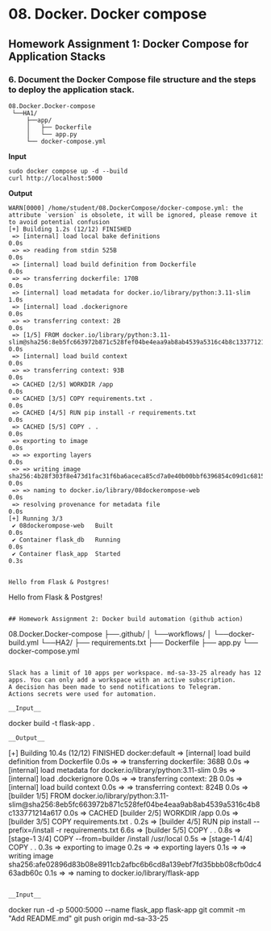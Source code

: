 # 08. Docker. Docker compose
## Homework Assignment 1: Docker Compose for Application Stacks

### 6. Document the Docker Compose file structure and the steps to deploy the application stack.

```
08.Docker.Docker-compose
 └──HA1/
     ├──app/
     │   ├── Dockerfile
     │   └── app.py
     └── docker-compose.yml
```
__Input__
```
sudo docker compose up -d --build
curl http://localhost:5000
```

__Output__
```
WARN[0000] /home/student/08.DockerСompose/docker-compose.yml: the attribute `version` is obsolete, it will be ignored, please remove it to avoid potential confusion
[+] Building 1.2s (12/12) FINISHED
 => [internal] load local bake definitions                                                                                                                                                                            0.0s
 => => reading from stdin 525B                                                                                                                                                                                        0.0s
 => [internal] load build definition from Dockerfile                                                                                                                                                                  0.0s
 => => transferring dockerfile: 170B                                                                                                                                                                                  0.0s
 => [internal] load metadata for docker.io/library/python:3.11-slim                                                                                                                                                   1.0s
 => [internal] load .dockerignore                                                                                                                                                                                     0.0s
 => => transferring context: 2B                                                                                                                                                                                       0.0s
 => [1/5] FROM docker.io/library/python:3.11-slim@sha256:8eb5fc663972b871c528fef04be4eaa9ab8ab4539a5316c4b8c133771214a617                                                                                             0.0s
 => [internal] load build context                                                                                                                                                                                     0.0s
 => => transferring context: 93B                                                                                                                                                                                      0.0s
 => CACHED [2/5] WORKDIR /app                                                                                                                                                                                         0.0s
 => CACHED [3/5] COPY requirements.txt .                                                                                                                                                                              0.0s
 => CACHED [4/5] RUN pip install -r requirements.txt                                                                                                                                                                  0.0s
 => CACHED [5/5] COPY . .                                                                                                                                                                                             0.0s
 => exporting to image                                                                                                                                                                                                                      0.0s
 => => exporting layers                                                                                                                                                                                                                       0.0s
 => => writing image sha256:4b28f303f8e473d1fac31f6ba6aceca85cd7a0e40b00bbf6396854c09d1c6815                                                                                                                          0.0s
 => => naming to docker.io/library/08dockerompose-web                                                                                                                                                                 0.0s
 => resolving provenance for metadata file                                                                                                                                                                            0.0s
[+] Running 3/3
 ✔ 08dockerompose-web   Built                                                                                                                                                                                         0.0s
 ✔ Container flask_db   Running                                                                                                                                                                                       0.0s
 ✔ Container flask_app  Started                                                                                                                                                                                       0.3s


Hello from Flask & Postgres!
```

Hello from Flask & Postgres!
```

## Homework Assignment 2: Docker build automation (github action)
```
08.Docker.Docker-compose
 ├──.github/
 │    └──workflows/
 │        └──docker-build.yml
 └──HA2/
     ├── requirements.txt
     ├── Dockerfile
     ├── app.py
     └── docker-compose.yml
```

Slack has a limit of 10 apps per workspace. md-sa-33-25 already has 12 apps. You can only add a workspace with an active subscription.
A decision has been made to send notifications to Telegram.
Actions secrets were used for automation.

__Input__
```
docker build -t flask-app .
```
__Output__

```
[+] Building 10.4s (12/12) FINISHED                                                                                                                                                                                           docker:default
 => [internal] load build definition from Dockerfile                                                                                                                                                                                    0.0s
 => => transferring dockerfile: 368B                                                                                                                                                                                                    0.0s
 => [internal] load metadata for docker.io/library/python:3.11-slim                                                                                                                                                                     0.9s
 => [internal] load .dockerignore                                                                                                                                                                                                       0.0s
 => => transferring context: 2B                                                                                                                                                                                                         0.0s
 => [internal] load build context                                                                                                                                                                                                       0.0s
 => => transferring context: 824B                                                                                                                                                                                                       0.0s
 => [builder 1/5] FROM docker.io/library/python:3.11-slim@sha256:8eb5fc663972b871c528fef04be4eaa9ab8ab4539a5316c4b8c133771214a617                                                                                                       0.0s
 => CACHED [builder 2/5] WORKDIR /app                                                                                                                                                                                                   0.0s
 => [builder 3/5] COPY requirements.txt .                                                                                                                                                                                               0.2s
 => [builder 4/5] RUN pip install --prefix=/install -r requirements.txt                                                                                                                                                                 6.6s
 => [builder 5/5] COPY . .                                                                                                                                                                                                              0.8s
 => [stage-1 3/4] COPY --from=builder /install /usr/local                                                                                                                                                                               0.5s
 => [stage-1 4/4] COPY . .                                                                                                                                                                                                              0.3s
 => exporting to image                                                                                                                                                                                                                  0.2s
 => => exporting layers                                                                                                                                                                                                                 0.1s
 => => writing image sha256:afe02896d83b08e8911cb2afbc6b6cd8a139ebf7fd35bbb08cfb0dc463adb60c                                                                                                                                            0.1s
 => => naming to docker.io/library/flask-app                    
 ```

 __Input__
 ```
 docker run -d -p 5000:5000 --name flask_app flask-app
 git commit -m "Add README.md"
 git push origin md-sa-33-25
 ```
